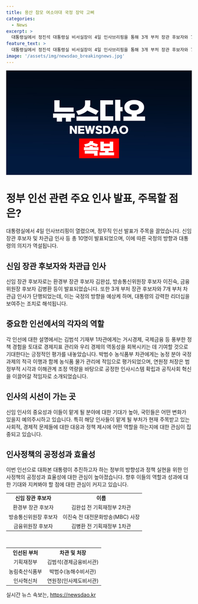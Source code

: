 ```yaml
---
title: 용산 참모 여소야대 국정 장악 고삐
categories:
  - News
excerpt: >
  대통령실에서 정진석 대통령실 비서실장이 4일 인사브리핑을 통해 3개 부처 장관 후보자와 7개 부처 차관급 인사를 발표했다. 국정기조 강화와 공직사회 혁신을 위해 새로운 인선을 했다. 새로운 임명자들은 경제 주무부처와 농산물 물가 주무부처 등에서 민심과 관련된 현안을 다룰 것으로 예상된다. 이번 인선은 정부의 국정기조 강화를 통해 국정 장악력을 강화하고자 하는 것으로 풀이된다. 추가로 ‘문화계 블랙리스트’ 사건 연루자가 문제를 불러올 수도 있으나, 대통령실은 7일에도 차관급 정무직 인선을 발표할 예정이다.
feature_text: >
  대통령실에서 정진석 대통령실 비서실장이 4일 인사브리핑을 통해 3개 부처 장관 후보자와 7개 부처 차관급 인사를 발표했다. 국정기조 강화와 공직사회 혁신을 위해 새로운 인선을 했다. 새로운 임명자들은 경제 주무부처와 농산물 물가 주무부처 등에서 민심과 관련된 현안을 다룰 것으로 예상된다. 이번 인선은 정부의 국정기조 강화를 통해 국정 장악력을 강화하고자 하는 것으로 풀이된다. 추가로 ‘문화계 블랙리스트’ 사건 연루자가 문제를 불러올 수도 있으나, 대통령실은 7일에도 차관급 정무직 인선을 발표할 예정이다.
image: '/assets/img/newsdao_breakingnews.jpg'
---
```


<p><img src="/assets/img/newsdao_breakingnews.jpg" alt="ranknews 속보" /></p>

<h1>정부 인선 관련 주요 인사 발표, 주목할 점은?</h1>

<p data-ke-size="size16">대통령실에서 4일 인사브리핑이 열렸으며, 정무직 인선 발표가 주목을 끌었습니다. 신임 장관 후보자 및 차관급 인사 등 총 10명이 발표되었으며, 이에 따른 국정의 방향과 대통령의 의지가 역설됩니다.</p>

<h2>신임 장관 후보자와 차관급 인사</h2>

<p data-ke-size="size16">신임 장관 후보자로는 환경부 장관 후보자 김완섭, 방송통신위원장 후보자 이진숙, 금융위원장 후보자 김병환 등이 발표되었습니다. 또한 3개 부처 장관 후보자와 7개 부처 차관급 인사가 단행되었는데, 이는 국정의 방향을 예상케 하며, 대통령의 강력한 리더십을 보여주는 조치로 해석됩니다.</p>

<h2>중요한 인선에서의 각자의 역할</h2>

<p data-ke-size="size16">각 인선에 대한 설명에서는 김범석 기재부 1차관에게는 거시경제, 국제금융 등 풍부한 정책 경험을 토대로 경제지표 관리와 우리 경제의 역동성을 회복시키는 데 기여할 것으로 기대한다는 긍정적인 평가를 내놓았습니다. 박범수 농식품부 차관에게는 농정 분야 국정과제의 적극 이행과 함께 농식품 물가 관리에 적임으로 평가되었으며, 연원정 처장은 범정부적 시각과 이해관계 조정 역량을 바탕으로 공정한 인사시스템 확립과 공직사회 혁신을 이끌어갈 적임자로 소개되었습니다.</p>

<h2>인사의 시선이 가는 곳</h2>

<p data-ke-size="size16">신임 인사의 중요성과 이들이 맡게 될 분야에 대한 기대가 높아, 국민들은 어떤 변화가 있을지 예의주시하고 있습니다. 특히 해당 인사들이 맡게 될 부처가 현재 주목받고 있는 사회적, 경제적 문제들에 대한 대응과 정책 제시에 어떤 역할을 하는지에 대한 관심이 집중되고 있습니다.</p>

<h2>인사정책의 공정성과 효율성</h2>

<p data-ke-size="size16">이번 인선으로 대화본 대통령이 추진하고자 하는 정부의 방향성과 정책 실현을 위한 인사정책의 공정성과 효율성에 대한 관심이 높아졌습니다. 향후 이들의 역할과 성과에 대한 기대와 지켜봐야 할 점에 대한 관심이 커지고 있습니다.</p>

<table>
    <tr>
        <td style="text-align: center; height: 17px;"><b>신임 장관 후보자</b></td>
        <td style="text-align: center; height: 17px;"><b>이름</b></td>
    </tr>
    <tr>
        <td style="text-align: center; height: 17px;">환경부 장관 후보자</td>
        <td style="text-align: center; height: 17px;">김완섭 전 기획재정부 2차관</td>
    </tr>
    <tr>
        <td style="text-align: center; height: 17px;">방송통신위원장 후보자</td>
        <td style="text-align: center; height: 17px;">이진숙 전 대전문화방송(MBC) 사장</td>
    </tr>
    <tr>
        <td style="text-align: center; height: 17px;">금융위원장 후보자</td>
        <td style="text-align: center; height: 17px;">김병환 전 기획재정부 1차관</td>
    </tr>
</table>

<p data-ke-size="size16">&nbsp;</p>

<table>
    <tr>
        <td style="text-align: center; height: 17px;"><b>인선된 부처</b></td>
        <td style="text-align: center; height: 17px;"><b>차관 및 처장</b></td>
    </tr>
    <tr>
        <td style="text-align: center; height: 17px;">기획재정부</td>
        <td style="text-align: center; height: 17px;">김범석(경제금융비서관)</td>
    </tr>
    <tr>
        <td style="text-align: center; height: 17px;">농림축산식품부</td>
        <td style="text-align: center; height: 17px;">박범수(농해수비서관)</td>
    </tr>
    <tr>
        <td style="text-align: center; height: 17px;">인사혁신처</td>
        <td style="text-align: center; height: 17px;">연원정(인사제도비서관)</td>
    </tr>
</table>
실시간 뉴스 속보는, <a href="https://newsdao.kr" rel="dofollow">https://newsdao.kr</a>


